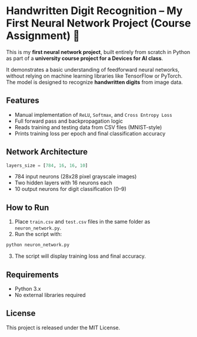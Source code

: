 # Handwritten Digit Recognition – My First Neural Network Project (Course Assignment) 🧠

This is my **first neural network project**, built entirely from scratch in Python as part of a **university course project for a Devices for AI class**.

It demonstrates a basic understanding of feedforward neural networks, without relying on machine learning libraries like TensorFlow or PyTorch. The model is designed to recognize **handwritten digits** from image data.

## Features

- Manual implementation of `ReLU`, `Softmax`, and `Cross Entropy Loss`
- Full forward pass and backpropagation logic
- Reads training and testing data from CSV files (MNIST-style)
- Prints training loss per epoch and final classification accuracy

## Network Architecture

```python
layers_size = [784, 16, 16, 10]
```

- 784 input neurons (28x28 pixel grayscale images)
- Two hidden layers with 16 neurons each
- 10 output neurons for digit classification (0–9)

## How to Run

1. Place `train.csv` and `test.csv` files in the same folder as `neuron_network.py`.
2. Run the script with:

```bash
python neuron_network.py
```

3. The script will display training loss and final accuracy.

## Requirements

- Python 3.x
- No external libraries required


## License

This project is released under the MIT License.